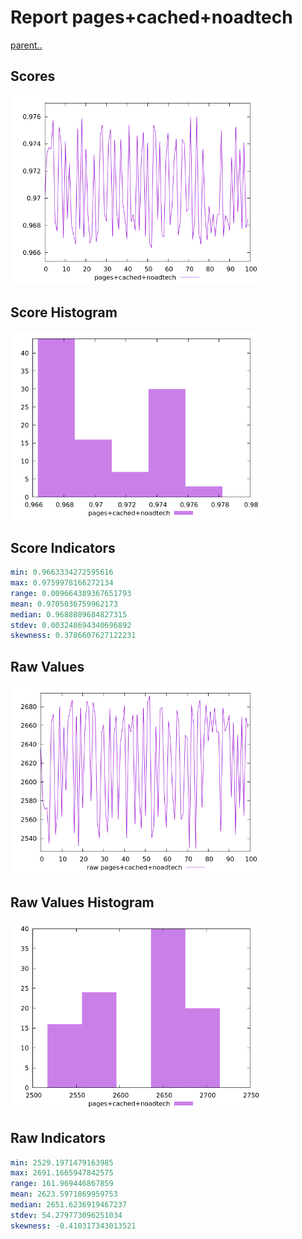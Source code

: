 # Report pages+cached+noadtech

[parent..](./..)  


## Scores

![score](./score.png)  

## Score Histogram

![hist](./hist.png)  

## Score Indicators

```yaml
min: 0.9663334272595616
max: 0.9759978166272134
range: 0.009664389367651793
mean: 0.9705036759962173
median: 0.9688889684827315
stdev: 0.003248694340696892
skewness: 0.3786607627122231

```

## Raw Values

![raw](./raw.png)  

## Raw Values Histogram

![raw hist](./raw_hist.png)  

## Raw Indicators

```yaml
min: 2529.1971479163985
max: 2691.1665947842575
range: 161.969446867859
mean: 2623.5971869959753
median: 2651.6236919467237
stdev: 54.279773096251034
skewness: -0.410317343013521

```

<style>
  img {
    max-width: 80%;
  }
</style>
      
